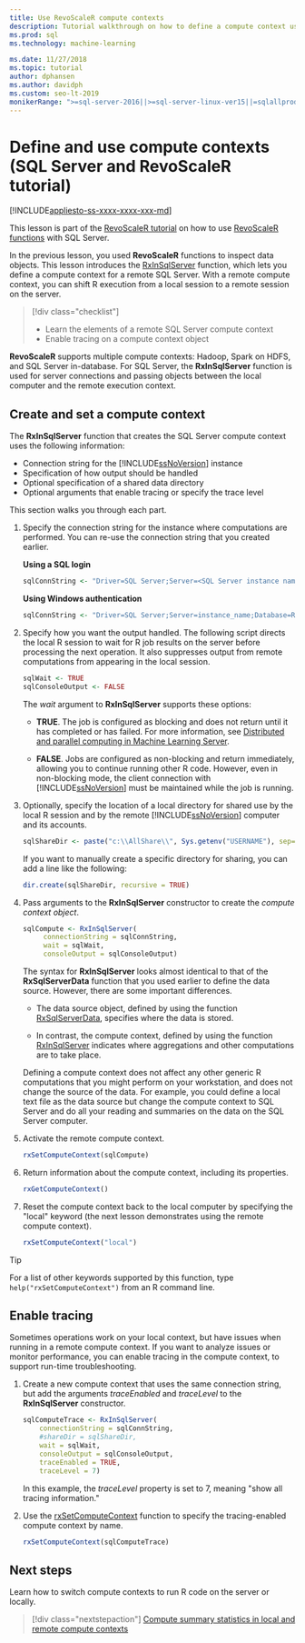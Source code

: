 ```yaml
---
title: Use RevoScaleR compute contexts
description: Tutorial walkthrough on how to define a compute context using the R language on SQL Server.
ms.prod: sql
ms.technology: machine-learning

ms.date: 11/27/2018  
ms.topic: tutorial
author: dphansen
ms.author: davidph
ms.custom: seo-lt-2019
monikerRange: ">=sql-server-2016||>=sql-server-linux-ver15||=sqlallproducts-allversions"
---
```

# Define and use compute contexts (SQL Server and RevoScaleR tutorial)
[!INCLUDE[appliesto-ss-xxxx-xxxx-xxx-md](../../includes/appliesto-ss-xxxx-xxxx-xxx-md.md)]

This lesson is part of the [RevoScaleR tutorial](deepdive-data-science-deep-dive-using-the-revoscaler-packages.md) on how to use [RevoScaleR functions](https://docs.microsoft.com/machine-learning-server/r-reference/revoscaler/revoscaler) with SQL Server.

In the previous lesson, you used **RevoScaleR** functions to inspect data objects. This lesson introduces the [RxInSqlServer](https://docs.microsoft.com/machine-learning-server/r-reference/revoscaler/rxinsqlserver) function, which lets you define a compute context for a remote SQL Server. With a remote compute context, you can shift R execution from a local session to a remote session on the server. 

> [!div class="checklist"]
> * Learn the elements of a remote SQL Server compute context
> * Enable tracing on a compute context object

**RevoScaleR** supports multiple compute contexts: Hadoop, Spark on HDFS, and SQL Server in-database. For SQL Server, the **RxInSqlServer** function is used for server connections and passing objects between the local computer and the remote execution context.

## Create and set a compute context

The **RxInSqlServer** function that creates the SQL Server compute context uses the following information:

+ Connection string for the [!INCLUDE[ssNoVersion](../../includes/ssnoversion-md.md)] instance
+ Specification of how output should be handled
+ Optional specification of a shared data directory
+ Optional arguments that enable tracing or specify the trace level

This section walks you through each part.

1. Specify the connection string for the instance where computations are performed. You can re-use the connection string that you created earlier.

    **Using a SQL login**

    ```R
    sqlConnString <- "Driver=SQL Server;Server=<SQL Server instance name>; Database=<database name>;Uid=<SQL user nme>;Pwd=<password>"
      ```

    **Using Windows authentication**

    ```R
    sqlConnString <- "Driver=SQL Server;Server=instance_name;Database=RevoDeepDive;Trusted_Connection=True"
    ```
    
2. Specify how you want the output handled. The following script directs the local R session to wait for R job results on the server before processing the next operation. It also suppresses output from remote computations from appearing in the local session.
  
    ```R
    sqlWait <- TRUE
    sqlConsoleOutput <- FALSE
    ```
  
    The *wait* argument to **RxInSqlServer** supports these options:
  
    -   **TRUE**. The job is configured as blocking and does not return until it has completed or has failed.  For more information, see [Distributed and parallel computing in Machine Learning Server](https://docs.microsoft.com/machine-learning-server/r/how-to-revoscaler-distributed-computing).
  
    -   **FALSE**. Jobs are configured as non-blocking and return immediately, allowing you to continue running other R code. However, even in non-blocking mode, the client connection with [!INCLUDE[ssNoVersion](../../includes/ssnoversion-md.md)] must be maintained while the job is running.

3. Optionally, specify the location of a local directory for shared use by the local R session and by the remote [!INCLUDE[ssNoVersion](../../includes/ssnoversion-md.md)] computer and its accounts.

    ```R
    sqlShareDir <- paste("c:\\AllShare\\", Sys.getenv("USERNAME"), sep="")
    ```
    
   If you want to manually create a specific directory for sharing, you can add a line like the following:

    ```R
    dir.create(sqlShareDir, recursive = TRUE)
    ```

4. Pass arguments to the **RxInSqlServer** constructor to create the *compute context object*.

    ```R
    sqlCompute <- RxInSqlServer(  
         connectionString = sqlConnString,
         wait = sqlWait,
         consoleOutput = sqlConsoleOutput)
    ```
    
    The syntax for **RxInSqlServer** looks almost identical to that of the **RxSqlServerData** function that you used earlier to define the data source. However, there are some important differences.
      
    - The data source object, defined by using the function [RxSqlServerData](https://docs.microsoft.com/machine-learning-server/r-reference/revoscaler/rxsqlserverdata), specifies where the data is stored.
    
    - In contrast, the compute context, defined by using the function [RxInSqlServer](https://docs.microsoft.com/machine-learning-server/r-reference/revoscaler/rxinsqlserver) indicates where aggregations and other computations are to take place.
    
    Defining a compute context does not affect any other generic R computations that you might perform on your workstation, and does not change the source of the data. For example, you could define a local text file as the data source but change the compute context to SQL Server and do all your reading and summaries on the data on the SQL Server computer.

5. Activate the remote compute context.

    ```R
    rxSetComputeContext(sqlCompute)
    ```

6. Return information about the compute context, including its properties.

    ```R
    rxGetComputeContext()
    ```

7. Reset the compute context back to the local computer by specifying the "local" keyword (the next lesson demonstrates using the remote compute context).

    ```R
    rxSetComputeContext("local")
    ```

> [!Tip]
> For a list of other keywords supported by this function, type `help("rxSetComputeContext")` from an R command line.

## Enable tracing

Sometimes operations work on your local context, but have issues when running in a remote compute context. If you want to analyze issues or monitor performance, you can enable tracing in the compute context, to support run-time troubleshooting.

1. Create a new compute context that uses the same connection string, but add the arguments *traceEnabled* and *traceLevel* to the **RxInSqlServer** constructor.

    ```R
    sqlComputeTrace <- RxInSqlServer(
        connectionString = sqlConnString,
        #shareDir = sqlShareDir,
        wait = sqlWait,
        consoleOutput = sqlConsoleOutput,
        traceEnabled = TRUE,
        traceLevel = 7)
    ```
  
   In this example, the *traceLevel* property is set to 7, meaning "show all tracing information."

2. Use the [rxSetComputeContext](https://docs.microsoft.com/machine-learning-server/r-reference/revoscaler/rxsetcomputecontext) function to specify the tracing-enabled compute context by name.

    ```R
    rxSetComputeContext(sqlComputeTrace)
    ```

## Next steps

Learn how to switch compute contexts to run R code on the server or locally.

> [!div class="nextstepaction"]
> [Compute summary statistics in local and remote compute contexts](../../advanced-analytics/tutorials/deepdive-create-and-run-r-scripts.md)